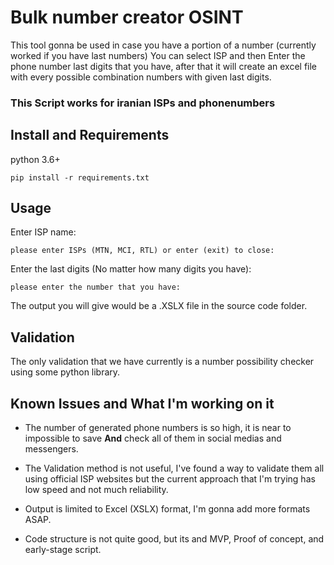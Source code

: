 # Bulk number creator OSINT

This tool gonna be used in case you have a portion of a number (currently worked if you have last numbers) You can select ISP and then Enter the phone number last digits that you have, after that it will create an excel file with every possible combination numbers with given last digits.

### __This Script works for iranian ISPs and phonenumbers__

## Install and Requirements

python 3.6+

```
pip install -r requirements.txt
```


## Usage

Enter ISP name:
```
please enter ISPs (MTN, MCI, RTL) or enter (exit) to close: 
```

Enter the last digits (No matter how many digits you have):
```
please enter the number that you have:
```

The output you will give would be a .XSLX file in the source code folder.

## Validation

The only validation that we have currently is a number possibility checker using some python library.

## Known Issues and What I'm working on it  

* The number of generated phone numbers is so high, it is near to impossible to save __And__ check all of them in social medias and messengers. 

* The Validation method is not useful, I've found a way to validate them all using official ISP websites but the current approach that I'm trying has low speed and not much reliability. 

* Output is limited to Excel (XSLX) format, I'm gonna add more formats ASAP.

* Code structure is not quite good, but its and MVP, Proof of concept, and early-stage script.
